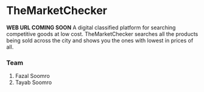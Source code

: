 # TheMarketChecker
**WEB URL COMING SOON**
A digital classified platform for searching competitive goods at low cost. TheMarketChecker searches all the products being sold across the city and shows you the ones with lowest in prices of all.

### Team
1. Fazal Soomro
2. Tayab Soomro
